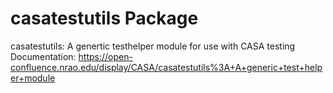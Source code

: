 # casatestutils Package

casatestutils: A genertic testhelper module for use with CASA testing
Documentation: https://open-confluence.nrao.edu/display/CASA/casatestutils%3A+A+generic+test+helper+module

